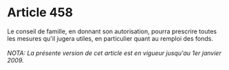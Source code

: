 # Article 458

Le conseil de famille, en donnant son autorisation, pourra prescrire toutes les mesures qu'il jugera utiles, en particulier quant au remploi des fonds.<br/><br/><i>NOTA:  La présente version de cet article est en vigueur jusqu'au 1er janvier 2009.</i>